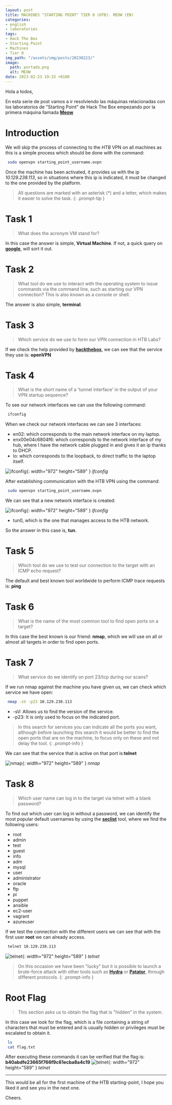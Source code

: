 ```yaml
---
layout: post
title: MACHINES "STARTING POINT" TIER 0 (HTB). MEOW (EN)
categories:
- english
- laboratories
tags:
- Hack The Box
- Starting Point
- Machines
- Tier 0
img_path: "/assets/img/posts/20230223/"
image:
  path: portada.png
  alt: MEOW
date: 2023-02-23 19:33 +0100
---
```

Hola a todos,

En esta serie de post vamos a ir resolviendo las máquinas relacionadas con los laboratorios de "Starting Point" de Hack The Box empezando por la primera máquina llamada [**Meow**](https://app.hackthebox.com/starting-point)

# Introduction

 We will skip the process of connecting to the _HTB_ VPN on all machines as this is a simple process which should be done with the command:

```bash
 sudo openvpn starting_point_username.ovpn
```

Once the machine has been activated, it provides us with the ip _10.129.238.113_, so in situations where this ip is indicated, it must be changed to the one provided by the platform.

> All questions are marked with an asterisk (*) and a letter, which makes it easier to solve the task.
{: .prompt-tip }

# Task 1

> What does the acronym VM stand for?

In this case the answer is simple, **Virtual Machine**. If not, a quick query on [**google**](https://letmegooglethat.com/?q=What+does+the+acronym+VM+stand+for%3F), will sort it out.


# Task 2

> What tool do we use to interact with the operating system to issue commands via the command line, such as starting our VPN connection? This is also known as a console or shell.

The answer is also simple, **terminal**.


# Task 3

> Which service do we use to form our VPN connection in HTB Labs?

If we check the help provided by [**hackthebox**](https://help.hackthebox.com/en/articles/5185687-introduction-to-lab-access), we can see that the service they use is: **openVPN**


# Task 4

> What is the short name of a 'tunnel interface' in the output of your VPN startup sequence?

To see our network interfaces we can use the following command:

```bash
 ifconfig
```
When we check our network interfaces we can see 3 interfaces:

- en02: which corresponds to the main network interface on my laptop.
- enx00e04c6804f6: which corresponds to the network interface of my hub, where I have the network cable plugged in and gives it an ip thanks to DHCP.
- lo: which corresponds to the loopback, to direct traffic to the laptop itself.

![ifconfig](ifconfig-1.png){: width="972" height="589" }
_ifconfig_

After establishing communication with the HTB VPN using the command:
```bash
 sudo openvpn starting_point_username.ovpn
```

We can see that a new network interface is created:

![ifconfig](ifconfig-2.png){: width="972" height="589" }
_ifconfig_

- tun0, which is the one that manages access to the HTB network.

So the answer in this case is, **tun**.


# Task 5

> Which tool do we use to test our connection to the target with an ICMP echo request?

The default and best known tool worldwide to perform ICMP trace requests is: **ping**


# Task 6

> What is the name of the most common tool to find open ports on a target?

In this case the best known is our friend: **nmap**, which we will use on all or almost all targets in order to find open ports.


# Task 7

> What service do we identify on port 23/tcp during our scans?

If we run nmap against the machine you have given us, we can check which service we have open:

```bash
 nmap -sV -p23 10.129.238.113
```

- -sV: Allows us to find the version of the service.
- -p23: It is only used to focus on the indicated port.

> In this search for services you can indicate all the ports you want, although before launching this search it would be better to find the open ports that are on the machine, to focus only on these and not delay the tool.
{: .prompt-info }

We can see that the service that is active on that port is:**telnet**

![nmap](nmap.png){: width="972" height="589" }
_nmap_


# Task 8

> Which user name can log in to the target via telnet with a blank password?

To find out which user can log in without a password, we can identify the most popular default usernames by using the [**seclist**](https://github.com/danielmiessler/SecLists/blob/master/Usernames/top-usernames-shortlist.txt) tool, where we find the following users:

- root
- admin
- test
- guest
- info
- adm
- mysql
- user
- administrator
- oracle
- ftp
- pi
- puppet
- ansible
- ec2-user
- vagrant
- azureuser

If we test the connection with the different users we can see that with the first user **root** we can already access.

```bash
 telnet 10.129.238.113
```
![telnet](telnet-1.png){: width="972" height="589" }
_telnet_

> On this occasion we have been "lucky" but it is possible to launch a brute-force attack with other tools such as [**Hydra**](https://github.com/vanhauser-thc/thc-hydra) or [**Patator**](https://github.com/lanjelot/patator), through different protocols.
{: .prompt-info }

# Root Flag

> This section asks us to obtain the flag that is "hidden" in the system.

In this case we look for the flag, which is a file containing a string of characters that must be entered and is usually hidden or privileges must be escalated to obtain it.

```bash
 ls
 cat flag.txt
```

After executing these commands it can be verified that the flag is: **b40abdfe23665f766f9c61ecba8a4c19**
![telnet](telnet-2.png){: width="972" height="589" }
_telnet_

___

This would be all for the first machine of the HTB starting-point, I hope you liked it and see you in the next one.

Cheers.

